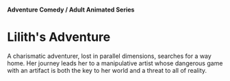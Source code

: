#### Adventure Comedy / Adult Animated Series

# Lilith's Adventure

A charismatic adventurer, lost in parallel dimensions, searches for a way home. Her journey leads her to a manipulative artist whose dangerous game with an artifact is both the key to her world and a threat to all of reality.
